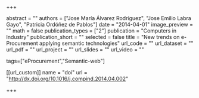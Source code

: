 +++

abstract = ""
authors = ["Jose María Álvarez Rodríguez", "Jose Emilio Labra Gayo", "Patricia Ordóñez de Pablos"]
date = "2014-04-01"
image_preview = ""
math = false
publication_types = ["2"]
publication = "Computers in Industry"
publication_short = ""
selected = false
title = "New trends on e-Procurement applying semantic technologies"
url_code = ""
url_dataset = ""
url_pdf = ""
url_project = ""
url_slides = ""
url_video = ""

tags=["eProcurement","Semantic-web"]

[[url_custom]]
name = "doi"
url = "http://dx.doi.org/10.1016/j.compind.2014.04.002"


+++


